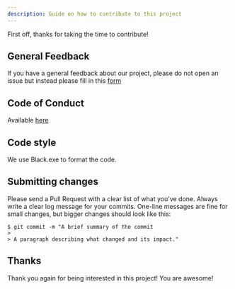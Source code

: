 ```yaml
---
description: Guide on how to contribute to this project
---
```


First off, thanks for taking the time to contribute!

## General Feedback

If you have a general feedback about our project, please do not open an issue but instead please fill in this [form](https://forms.gle/LRUq3vsFnE1QCLiA6)

## Code of Conduct

Available [here](code_of_conduct.md)

## Code style

We use Black.exe to format the code.

## Submitting changes

Please send a Pull Request with a clear list of what you've done. Always write a clear log message for your commits. One-line messages are fine for small changes, but bigger changes should look like this:

```text
$ git commit -m "A brief summary of the commit
> 
> A paragraph describing what changed and its impact."
```

## Thanks

Thank you again for being interested in this project! You are awesome!
